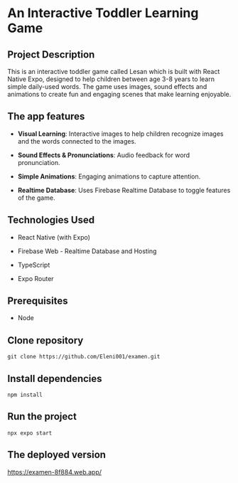 # An Interactive Toddler Learning Game

## Project Description

This is an interactive toddler game called Lesan which is built with React Native Expo, designed to help children between age 3-8 years to learn simple daily-used words. The game uses images, sound effects and animations to create fun and engaging scenes that make learning enjoyable.

## The app features

- **Visual Learning**: Interactive images to help children recognize images and the words connected to the images.

- **Sound Effects & Pronunciations**: Audio feedback for word pronunciation.

- **Simple Animations**: Engaging animations to capture attention.

- **Realtime Database**: Uses Firebase Realtime Database to toggle features of the game.

## Technologies Used

- React Native (with Expo)

- Firebase Web - Realtime Database and Hosting

- TypeScript

- Expo Router

## Prerequisites

- Node

## Clone repository

`git clone https://github.com/Eleni001/examen.git`

## Install dependencies

`npm install`

## Run the project

`npx expo start`

## The deployed version

https://examen-8f884.web.app/
